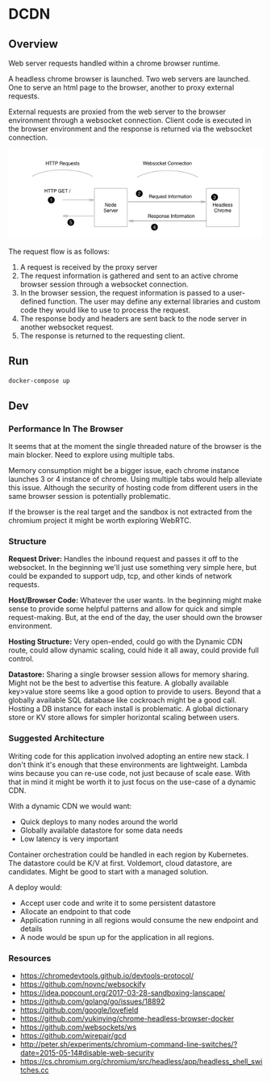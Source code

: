# DCDN


## Overview

Web server requests handled within a chrome browser runtime.

A headless chrome browser is launched. Two web servers are launched. One to serve an html page to the browser, another to proxy external requests.

External requests are proxied from the web server to the browser environment through a websocket connection. Client code is executed in the browser environment and the response is returned via the websocket connection.

![](request-diagram.png?1 "")

The request flow is as follows:

1. A request is received by the proxy server
2. The request information is gathered and sent to an active chrome browser session through a websocket connection. 
3. In the browser session, the request information is passed to a user-defined function. The user may define any external libraries and custom code they would like to use to process the request.
4. The response body and headers are sent back to the node server in another websocket request.
5. The response is returned to the requesting client.

## Run

```bash
docker-compose up
```

## Dev

### Performance In The Browser

It seems that at the moment the single threaded nature of the browser is the main blocker. Need to explore using multiple tabs. 

Memory consumption might be a bigger issue, each chrome instance launches 3 or 4 instance of chrome. Using multiple tabs would help alleviate this issue. Although the security of hosting code from different users in the same browser session is potentially problematic. 

If the browser is the real target and the sandbox is not extracted from the chromium project it might be worth exploring WebRTC.

### Structure

**Request Driver:** Handles the inbound request and passes it off to the websocket. In the beginning we'll just use something very simple here, but could be expanded to support udp, tcp, and other kinds of network requests.

**Host/Browser Code:** Whatever the user wants. In the beginning might make sense to provide some helpful patterns and allow for quick and simple request-making. But, at the end of the day, the user should own the browser environment.

**Hosting Structure:** Very open-ended, could go with the Dynamic CDN route, could allow dynamic scaling, could hide it all away, could provide full control. 

**Datastore:** Sharing a single browser session allows for memory sharing. Might not be the best to advertise this feature. A globally available key>value store seems like a good option to provide to users. Beyond that a globally available SQL database like cockroach might be a good call. Hosting a DB instance for each install is problematic. A global dictionary store or KV store allows for simpler horizontal scaling between users.

### Suggested Architecture

Writing code for this application involved adopting an entire new stack. I don't think it's enough that these environments are lightweight. Lambda wins because you can re-use code, not just because of scale ease. With that in mind it might be worth it to just focus on the use-case of a dynamic CDN.

With a dynamic CDN we would want:

- Quick deploys to many nodes around the world
- Globally available datastore for some data needs
- Low latency is very important

Container orchestration could be handled in each region by Kubernetes. The datastore could be K/V at first. Voldemort, cloud datastore, are candidates. Might be good to start with a managed solution.

A deploy would:

 - Accept user code and write it to some persistent datastore
 - Allocate an endpoint to that code
 - Application running in all regions would consume the new endpoint and details
 - A node would be spun up for the application in all regions.

### Resources

 - https://chromedevtools.github.io/devtools-protocol/
 - https://github.com/novnc/websockify
 - https://idea.popcount.org/2017-03-28-sandboxing-lanscape/
 - https://github.com/golang/go/issues/18892
 - https://github.com/google/lovefield  
 - https://github.com/yukinying/chrome-headless-browser-docker
 - https://github.com/websockets/ws
 - https://github.com/wirepair/gcd
 - http://peter.sh/experiments/chromium-command-line-switches/?date=2015-05-14#disable-web-security
 - https://cs.chromium.org/chromium/src/headless/app/headless_shell_switches.cc